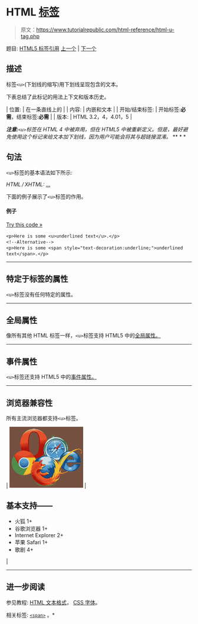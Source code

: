 # HTML <u>标签</u>

> 原文：<https://www.tutorialrepublic.com/html-reference/html-u-tag.php>

题目: [HTML5 标签引用](html5-tags.php) [上一个](html-tt-tag.php) | [下一个](html-ul-tag.php)

## 描述

标签`<u>`(下划线的缩写)用下划线呈现包含的文本。

下表总结了此标记的用法上下文和版本历史。

| 位置: | 在一条直线上的 |
| 内容: | 内嵌和文本 |
| 开始/结束标签: | 开始标签:**必需**，结束标签:**必需** |
| 版本: | HTML 3.2，4，4.01，5 |

 ***注意:**`<u>`标签在 HTML 4 中被弃用，但在 HTML5 中被重新定义。但是，最好避免使用这个标记来给文本加下划线，因为用户可能会将其与超链接混淆。*  ** * *

## 句法

`<u>`标签的基本语法如下所示:

*HTML / XHTML:* <u> ... </u>

下面的例子展示了`<u>`标签的作用。

#### 例子

[Try this code »](../codelab.php?topic=html&file=u-tag "Try this code using online Editor")

```
<p>Here is some <u>underlined text</u>.</p>
<!--Alternative-->
<p>Here is some <span style="text-decoration:underline;">underlined text</span>.</p>
```

* * *

## 特定于标签的属性

`<u>`标签没有任何特定的属性。

* * *

## 全局属性

像所有其他 HTML 标签一样，`<u>`标签支持 HTML5 中的[全局属性。](html5-global-attributes.php)

* * *

## 事件属性

`<u>`标签还支持 HTML5 中的[事件属性。](html5-event-attributes.php)

* * *

## 浏览器兼容性

所有主流浏览器都支持`<u>`标签。

| ![Browsers Icon](img/e9331123c77668c1832e541c2fca1002.png) | 

## 基本支持——

*   火狐 1+
*   谷歌浏览器 1+
*   Internet Explorer 2+
*   苹果 Safari 1+
*   歌剧 4+

 |

* * *

## 进一步阅读

参见教程: [HTML 文本格式](../html-tutorial/html-text-formatting.php)， [CSS 字体](../css-tutorial/css-fonts.php)。

相关标签: [`<span>`](html-span-tag.php) 。*